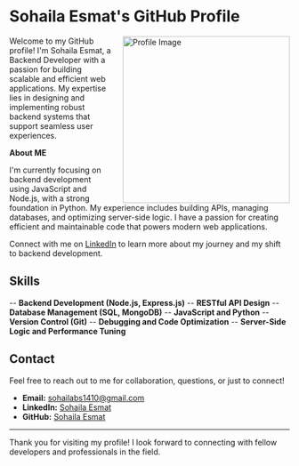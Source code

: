 # Sohaila Esmat's GitHub Profile

<img src="https://github.com/sohailaesmat14/sohailaesmat14/assets/170406386/9feb45c4-9b1f-4fcb-8219-0e46d32d3a79" alt="Profile Image" alt="Profile Image" align="right" width="300" style="margin-left: 20px;">

Welcome to my GitHub profile! I'm Sohaila Esmat, a Backend Developer with a passion for building scalable and efficient web applications. My expertise lies in designing and implementing robust backend systems that support seamless user experiences.


**About ME**


I'm currently focusing on backend development using JavaScript and Node.js, with a strong foundation in Python. My experience includes building APIs, managing databases, and optimizing server-side logic. I have a passion for creating efficient and maintainable code that powers modern web applications.

Connect with me on [LinkedIn](https://www.linkedin.com/in/sohailaesmat/) to learn more about my journey and my shift to backend development.

## Skills

-- **Backend Development (Node.js, Express.js)**
-- **RESTful API Design**
-- **Database Management (SQL, MongoDB)**
-- **JavaScript and Python**
-- **Version Control (Git)**
-- **Debugging and Code Optimization**
-- **Server-Side Logic and Performance Tuning**
## Contact

Feel free to reach out to me for collaboration, questions, or just to connect!

- **Email:** [sohailabs1410@gmail.com](mailto:sohailabs1410@gmail.com)
- **LinkedIn:** [Sohaila Esmat](https://www.linkedin.com/in/sohailaesmat/)
- **GitHub:** [Sohaila Esmat](https://github.com/sohailaesmat14)

---

Thank you for visiting my profile! I look forward to connecting with fellow developers and professionals in the field.
